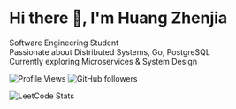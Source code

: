 # Hi there 👋, I'm Huang Zhenjia  

Software Engineering Student  
Passionate about Distributed Systems, Go, PostgreSQL  
Currently exploring Microservices & System Design

![Profile Views](https://komarev.com/ghpvc/?username=HZHENJ&color=blueviolet)
![GitHub followers](https://img.shields.io/github/followers/HZHENJ?style=social)

![LeetCode Stats](https://leetcard.jacoblin.cool/HZHENJ?theme=unicorn&font=Noto%20Sans%20Lisu&site=cn)

